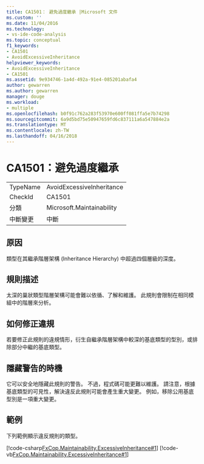 ```yaml
---
title: CA1501： 避免過度繼承 |Microsoft 文件
ms.custom: ''
ms.date: 11/04/2016
ms.technology:
- vs-ide-code-analysis
ms.topic: conceptual
f1_keywords:
- CA1501
- AvoidExcessiveInheritance
helpviewer_keywords:
- AvoidExcessiveInheritance
- CA1501
ms.assetid: 9e934746-1a4d-492a-91e4-085201abafa4
author: gewarren
ms.author: gewarren
manager: douge
ms.workload:
- multiple
ms.openlocfilehash: b0f91c762a283f53970e600ff081ffa5e7b74298
ms.sourcegitcommit: 6a9d5bd75e50947659fd6c837111a6a547884e2a
ms.translationtype: MT
ms.contentlocale: zh-TW
ms.lasthandoff: 04/16/2018
---
```

# <a name="ca1501-avoid-excessive-inheritance"></a>CA1501：避免過度繼承
|||  
|-|-|  
|TypeName|AvoidExcessiveInheritance|  
|CheckId|CA1501|  
|分類|Microsoft.Maintainability|  
|中斷變更|中斷|  
  
## <a name="cause"></a>原因  
 類型在其繼承階層架構 (Inheritance Hierarchy) 中超過四個層級的深度。  
  
## <a name="rule-description"></a>規則描述  
 太深的巢狀類型階層架構可能會難以依循、了解和維護。 此規則會限制在相同模組中的階層來分析。  
  
## <a name="how-to-fix-violations"></a>如何修正違規  
 若要修正此規則的違規情形，衍生自繼承階層架構中較深的基底類型的型別，或排除部分中繼的基底類型。  
  
## <a name="when-to-suppress-warnings"></a>隱藏警告的時機  
 它可以安全地隱藏此規則的警告。 不過，程式碼可能更難以維護。 請注意，根據基底類型的可見性，解決違反此規則可能會產生重大變更。 例如，移除公用基底型別是一項重大變更。  
  
## <a name="example"></a>範例  
 下列範例顯示違反規則的類型。  
  
 [!code-csharp[FxCop.Maintainability.ExcessiveInheritance#1](../code-quality/codesnippet/CSharp/ca1501-avoid-excessive-inheritance_1.cs)]
 [!code-vb[FxCop.Maintainability.ExcessiveInheritance#1](../code-quality/codesnippet/VisualBasic/ca1501-avoid-excessive-inheritance_1.vb)]